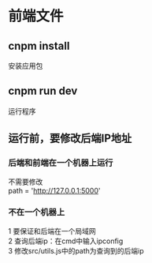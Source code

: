 # 前端文件

## cnpm install
安装应用包
## cnpm run dev
运行程序

## 运行前，要修改后端IP地址
### 后端和前端在一个机器上运行
不需要修改  
path = 'http://127.0.0.1:5000'
### 不在一个机器上
1 要保证和后端在一个局域网  
2 查询后端ip：在cmd中输入ipconfig  
3 修改src/utils.js中的path为查询到的后端ip
